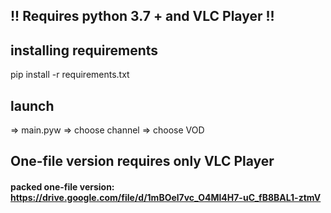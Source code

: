 ## !! Requires python 3.7 + and VLC Player !!

## installing requirements
pip install -r requirements.txt

 
## launch
=> main.pyw
  => choose channel
  => choose VOD
  
  
  
## One-file version requires only VLC Player

#### packed one-file version: https://drive.google.com/file/d/1mBOel7vc_O4Ml4H7-uC_fB8BAL1-ztmV
